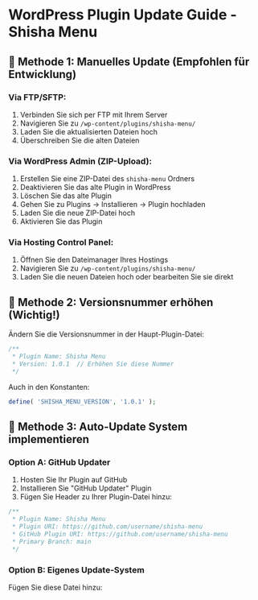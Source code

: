 # WordPress Plugin Update Guide - Shisha Menu

## 🔄 Methode 1: Manuelles Update (Empfohlen für Entwicklung)

### Via FTP/SFTP:
1. Verbinden Sie sich per FTP mit Ihrem Server
2. Navigieren Sie zu `/wp-content/plugins/shisha-menu/`
3. Laden Sie die aktualisierten Dateien hoch
4. Überschreiben Sie die alten Dateien

### Via WordPress Admin (ZIP-Upload):
1. Erstellen Sie eine ZIP-Datei des `shisha-menu` Ordners
2. Deaktivieren Sie das alte Plugin in WordPress
3. Löschen Sie das alte Plugin
4. Gehen Sie zu Plugins → Installieren → Plugin hochladen
5. Laden Sie die neue ZIP-Datei hoch
6. Aktivieren Sie das Plugin

### Via Hosting Control Panel:
1. Öffnen Sie den Dateimanager Ihres Hostings
2. Navigieren Sie zu `/wp-content/plugins/shisha-menu/`
3. Laden Sie die neuen Dateien hoch oder bearbeiten Sie sie direkt

## 🔄 Methode 2: Versionsnummer erhöhen (Wichtig!)

Ändern Sie die Versionsnummer in der Haupt-Plugin-Datei:

```php
/**
 * Plugin Name: Shisha Menu
 * Version: 1.0.1  // Erhöhen Sie diese Nummer
 */
```

Auch in den Konstanten:
```php
define( 'SHISHA_MENU_VERSION', '1.0.1' );
```

## 🔄 Methode 3: Auto-Update System implementieren

### Option A: GitHub Updater
1. Hosten Sie Ihr Plugin auf GitHub
2. Installieren Sie "GitHub Updater" Plugin
3. Fügen Sie Header zu Ihrer Plugin-Datei hinzu:

```php
/**
 * Plugin Name: Shisha Menu
 * Plugin URI: https://github.com/username/shisha-menu
 * GitHub Plugin URI: https://github.com/username/shisha-menu
 * Primary Branch: main
 */
```

### Option B: Eigenes Update-System

Fügen Sie diese Datei hinzu: